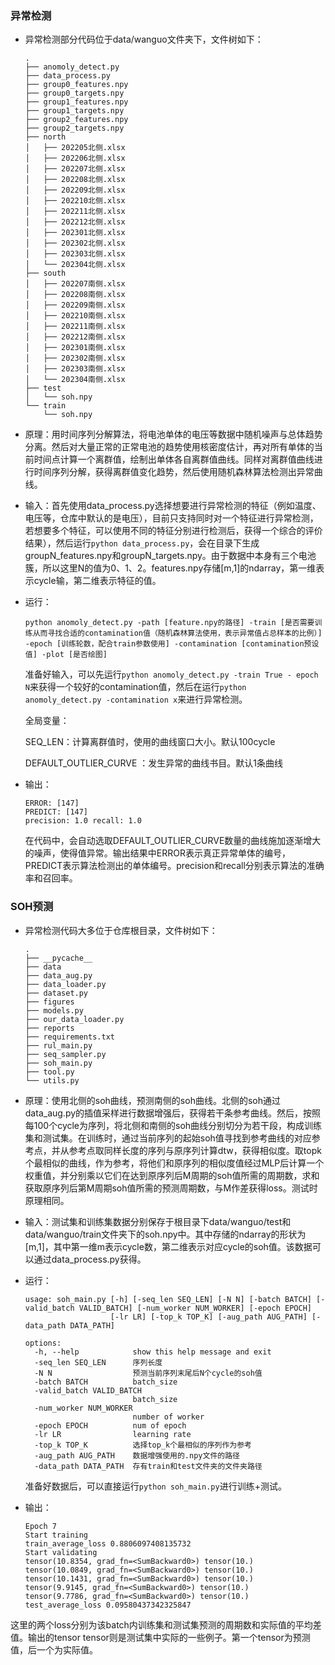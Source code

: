 ### 异常检测

* 异常检测部分代码位于data/wanguo文件夹下，文件树如下：

  ```
  .
  ├── anomoly_detect.py
  ├── data_process.py
  ├── group0_features.npy
  ├── group0_targets.npy
  ├── group1_features.npy
  ├── group1_targets.npy
  ├── group2_features.npy
  ├── group2_targets.npy
  ├── north
  │   ├── 202205北侧.xlsx
  │   ├── 202206北侧.xlsx
  │   ├── 202207北侧.xlsx
  │   ├── 202208北侧.xlsx
  │   ├── 202209北侧.xlsx
  │   ├── 202210北侧.xlsx
  │   ├── 202211北侧.xlsx
  │   ├── 202212北侧.xlsx
  │   ├── 202301北侧.xlsx
  │   ├── 202302北侧.xlsx
  │   ├── 202303北侧.xlsx
  │   └── 202304北侧.xlsx
  ├── south
  │   ├── 202207南侧.xlsx
  │   ├── 202208南侧.xlsx
  │   ├── 202209南侧.xlsx
  │   ├── 202210南侧.xlsx
  │   ├── 202211南侧.xlsx
  │   ├── 202212南侧.xlsx
  │   ├── 202301南侧.xlsx
  │   ├── 202302南侧.xlsx
  │   ├── 202303南侧.xlsx
  │   └── 202304南侧.xlsx
  ├── test
  │   └── soh.npy
  └── train
      └── soh.npy
  ```

* 原理：用时间序列分解算法，将电池单体的电压等数据中随机噪声与总体趋势分离。然后对大量正常的正常电池的趋势使用核密度估计，再对所有单体的当前时间点计算一个离群值，绘制出单体各自离群值曲线。同样对离群值曲线进行时间序列分解，获得离群值变化趋势，然后使用随机森林算法检测出异常曲线。

* 输入：首先使用data_process.py选择想要进行异常检测的特征（例如温度、电压等，仓库中默认的是电压），目前只支持同时对一个特征进行异常检测，若想要多个特征，可以使用不同的特征分别进行检测后，获得一个综合的评价结果），然后运行`python data_process.py`，会在目录下生成groupN_features.npy和groupN_targets.npy。由于数据中本身有三个电池簇，所以这里N的值为0、1、2。features.npy存储[m,1]的ndarray，第一维表示cycle输，第二维表示特征的值。

* 运行：

  ```
  python anomoly_detect.py -path [feature.npy的路径] -train [是否需要训练从而寻找合适的contamination值（随机森林算法使用，表示异常值占总样本的比例）] -epoch [训练轮数，配合train参数使用] -contamination [contamination预设值] -plot [是否绘图]
  ```

  准备好输入，可以先运行`python anomoly_detect.py -train True - epoch N`来获得一个较好的contamination值，然后在运行`python anomoly_detect.py -contamination x`来进行异常检测。

  全局变量：

  SEQ_LEN：计算离群值时，使用的曲线窗口大小。默认100cycle

  DEFAULT_OUTLIER_CURVE ：发生异常的曲线书目。默认1条曲线

* 输出：

  ```
  ERROR: [147]
  PREDICT: [147]
  precision: 1.0 recall: 1.0
  ```

  在代码中，会自动选取DEFAULT_OUTLIER_CURVE数量的曲线施加逐渐增大的噪声，使得值异常。输出结果中ERROR表示真正异常单体的编号，PREDICT表示算法检测出的单体编号。precision和recall分别表示算法的准确率和召回率。

### SOH预测

* 异常检测代码大多位于仓库根目录，文件树如下：

  ```
  .
  ├── __pycache__
  ├── data
  ├── data_aug.py
  ├── data_loader.py
  ├── dataset.py
  ├── figures
  ├── models.py
  ├── our_data_loader.py
  ├── reports
  ├── requirements.txt
  ├── rul_main.py
  ├── seq_sampler.py
  ├── soh_main.py
  ├── tool.py
  └── utils.py
  ```

* 原理：使用北侧的soh曲线，预测南侧的soh曲线。北侧的soh通过data_aug.py的插值采样进行数据增强后，获得若干条参考曲线。然后，按照每100个cycle为序列，将北侧和南侧的soh曲线分别切分为若干段，构成训练集和测试集。在训练时，通过当前序列的起始soh值寻找到参考曲线的对应参考点，并从参考点取同样长度的序列与原序列计算dtw，获得相似度。取topk个最相似的曲线，作为参考，将他们和原序列的相似度值经过MLP后计算一个权重值，并分别乘以它们在达到原序列后M周期的soh值所需的周期数，求和获取原序列后第M周期soh值所需的预测周期数，与M作差获得loss。测试时原理相同。

* 输入：测试集和训练集数据分别保存于根目录下data/wanguo/test和data/wanguo/train文件夹下的soh.npy中。其中存储的ndarray的形状为[m,1]，其中第一维m表示cycle数，第二维表示对应cycle的soh值。该数据可以通过data_process.py获得。

* 运行：

  ```
  usage: soh_main.py [-h] [-seq_len SEQ_LEN] [-N N] [-batch BATCH] [-valid_batch VALID_BATCH] [-num_worker NUM_WORKER] [-epoch EPOCH]
                     [-lr LR] [-top_k TOP_K] [-aug_path AUG_PATH] [-data_path DATA_PATH]
  
  options:
    -h, --help            show this help message and exit
    -seq_len SEQ_LEN      序列长度
    -N N                  预测当前序列末尾后N个cycle的soh值
    -batch BATCH          batch_size
    -valid_batch VALID_BATCH
                          batch_size
    -num_worker NUM_WORKER
                          number of worker
    -epoch EPOCH          num of epoch
    -lr LR                learning rate
    -top_k TOP_K          选择top_k个最相似的序列作为参考
    -aug_path AUG_PATH    数据增强使用的.npy文件的路径
    -data_path DATA_PATH  存有train和test文件夹的文件夹路径
  ```

  准备好数据后，可以直接运行`python soh_main.py`进行训练+测试。

* 输出：

  ```
  Epoch 7
  Start training
  train_average_loss 0.8806097408135732
  Start validating
  tensor(10.8354, grad_fn=<SumBackward0>) tensor(10.)
  tensor(10.0849, grad_fn=<SumBackward0>) tensor(10.)
  tensor(10.1431, grad_fn=<SumBackward0>) tensor(10.)
  tensor(9.9145, grad_fn=<SumBackward0>) tensor(10.)
  tensor(9.7786, grad_fn=<SumBackward0>) tensor(10.)
  test_average_loss 0.09580437342325847
  ```

这里的两个loss分别为该batch内训练集和测试集预测的周期数和实际值的平均差值。输出的tensor tensor则是测试集中实际的一些例子。第一个tensor为预测值，后一个为实际值。